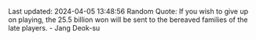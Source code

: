 Last updated: 2024-04-05 13:48:56
Random Quote: If you wish to give up on playing, the 25.5 billion won will be sent to the bereaved families of the late players. - Jang Deok-su